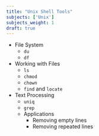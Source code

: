 ```yaml
---
title: "Unix Shell Tools"
subjects: ['Unix']
subjects_weight: 1
draft: true
---
```


<!--
	https://community.atlassian.com/t5/Marketplace-Apps-articles/The-7-hacks-of-highly-successful-automation/ba-p/871490
-->

- File System
	- `du`
	- `df`
- Working with Files
    - `ls`
    - `chmod`
    - `chown`
    - `find` and `locate`
- Text Processing
	- `uniq`
	- `grep`
	- Applications
		- Removing empty lines
		- Removing repeated lines